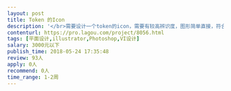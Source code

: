 ```yaml
---                
layout: post       
title: Token 的Icon           
description: '</br>需要设计一个token的icon，需要有较高辨识度，图形简单直接，符合公司对外输出的价值。需要熟练使用PS，AI。</br>'     
contenturl: https://pro.lagou.com/project/8056.html      
tags: [平面设计,illustrator,Photoshop,VI设计]            
salary: 3000元以下          
publish_time: 2018-05-24 17:35:48         
review: 93人                   
apply: 0人                   
recommend: 0人                   
time_range: 1-2周              
---                 
```

